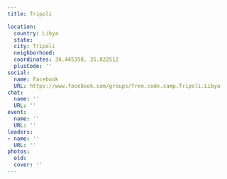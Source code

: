 ```yaml
---
title: Tripoli

location:
  country: Libya
  state: 
  city: Tripoli
  neighborhood: 
  coordinates: 34.445358, 35.822512
  plusCode: ''
social:
  name: Facebook
  URL: https://www.facebook.com/groups/free.code.camp.Tripoli.Libya
chat:
  name: ''
  URL: ''
event:
  name: ''
  URL: ''
leaders:
- name: ''
  URL: ''
photos:
  old: 
  cover: ''
---
```

